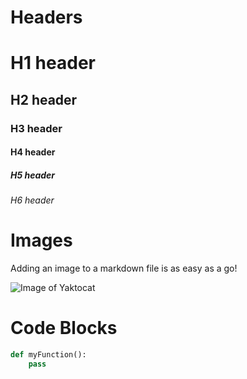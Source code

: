 # Headers
# H1 header
## H2 header
### H3 header
#### H4 header
##### H5 header
###### H6 header

# Images
Adding an image to a markdown file is as easy as a go!

![Image of Yaktocat](https://octodex.github.com/images/yaktocat.png)

# Code Blocks
``` Python
def myFunction():
    pass
```
